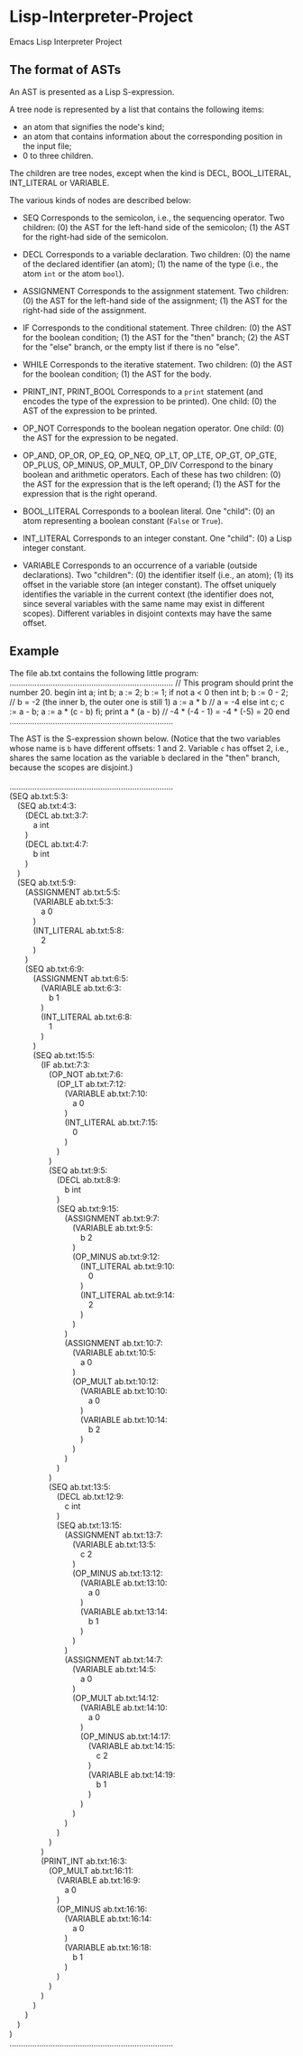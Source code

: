 # Lisp-Interpreter-Project
Emacs Lisp Interpreter Project

The format of ASTs
------------------------

An AST is presented as a Lisp S-expression.

A tree node is represented by a list that contains the following items:
  - an atom that signifies the node's kind;
  - an atom that contains information about the corresponding position in
    the input file;
  - 0 to three children.

The children are tree nodes, except when the kind is DECL, BOOL_LITERAL,
INT_LITERAL or VARIABLE.

The various kinds of nodes are described below:

  - SEQ
       Corresponds to the semicolon, i.e., the sequencing operator.
       Two children:
         (0) the AST for the left-hand side of the semicolon;
         (1) the AST for the right-had side of the semicolon.

  - DECL
       Corresponds to a variable declaration.
       Two children:
         (0) the name of the declared identifier (an atom);
         (1) the name of the type (i.e., the atom `int` or the atom `bool`).

  - ASSIGNMENT
       Corresponds to the assignment statement.
       Two children:
         (0) the AST for the left-hand side of the assignment;
         (1) the AST for the right-had side of the assignment.

  - IF
       Corresponds to the conditional statement.
       Three children:
         (0) the AST for the boolean condition;
         (1) the AST for the "then" branch;
         (2) the AST for the "else" branch, or the empty list if there is no
             "else".

  - WHILE
       Corresponds to the iterative statement.
       Two children:
         (0) the AST for the boolean condition;
         (1) the AST for the body.

  - PRINT_INT, PRINT_BOOL
       Corresponds to a `print` statement (and encodes the type of the
       expression to be printed).
       One child:
         (0) the AST of the expression to be printed.

  - OP_NOT
       Corresponds to the boolean negation operator.
       One child:
         (0) the AST for the expression to be negated.

  - OP_AND, OP_OR, OP_EQ, OP_NEQ, OP_LT, OP_LTE, OP_GT, OP_GTE, OP_PLUS, OP_MINUS, OP_MULT, OP_DIV
       Correspond to the binary boolean and arithmetic operators.
       Each of these has two children:
         (0) the AST for the expression that is the left operand;
         (1) the AST for the expression that is the right operand.

  - BOOL_LITERAL
       Corresponds to a boolean literal.
       One "child":
         (0) an atom representing a boolean constant (`False` or `True`).

  - INT_LITERAL
       Corresponds to an integer constant.
       One "child":
         (0) a Lisp integer constant.

  - VARIABLE
       Corresponds to an occurrence of a variable (outside declarations).
       Two "children":
         (0) the identifier itself (i.e., an atom);
         (1) its offset in the variable store (an integer constant).
       The offset uniquely identifies the variable in the current context (the
       identifier does not, since several variables with the same name may exist
       in different scopes). Different variables in disjoint contexts may have
       the same offset.


Example
-------

The file ab.txt contains the following little program:
........................................................................
// This program should print the number 20.
begin
  int a;
  int b;
  a := 2;
  b := 1;
  if not a <  0 then
    int b;
    b := 0 - 2;     // b = -2    (the inner b, the outer one is still 1)
    a := a * b      // a = -4
  else
    int c;
    c := a - b;
    a := a * (c - b)
  fi;
  print a * (a - b)    // -4 * (-4 - 1)  =  -4 * (-5)  =  20
end
........................................................................

The AST is the S-expression shown below.  (Notice that the
two variables whose name is `b` have different offsets: 1 and 2. 
Variable `c` has offset 2, i.e., shares the same location as the
variable `b` declared in the "then" branch, because the scopes are
disjoint.)<br><br>
........................................................................<br>
(SEQ ab.txt:5:3:<br>
  &emsp;(SEQ ab.txt:4:3:<br>
    &emsp;&emsp;(DECL ab.txt:3:7:<br>
      &emsp;&emsp;&emsp;a  int<br>
    &emsp;&emsp;)<br>
    &emsp;&emsp;(DECL ab.txt:4:7:<br>
      &emsp;&emsp;&emsp;b  int<br>
    &emsp;&emsp;)<br>
  &emsp;)<br>
  &emsp;(SEQ ab.txt:5:9:<br>
    &emsp;&emsp;(ASSIGNMENT ab.txt:5:5:<br>
      &emsp;&emsp;&emsp;(VARIABLE ab.txt:5:3:<br>
        &emsp;&emsp;&emsp;&emsp;a  0<br>
      &emsp;&emsp;&emsp;)<br>
      &emsp;&emsp;&emsp;(INT_LITERAL ab.txt:5:8:<br>
        &emsp;&emsp;&emsp;&emsp;2<br>
      &emsp;&emsp;&emsp;)<br>
    &emsp;&emsp;)<br>
    &emsp;&emsp;(SEQ ab.txt:6:9:<br>
      &emsp;&emsp;&emsp;(ASSIGNMENT ab.txt:6:5:<br>
        &emsp;&emsp;&emsp;&emsp;(VARIABLE ab.txt:6:3:<br>
          &emsp;&emsp;&emsp;&emsp;&emsp;b  1<br>
        &emsp;&emsp;&emsp;&emsp;)<br>
        &emsp;&emsp;&emsp;&emsp;(INT_LITERAL ab.txt:6:8:<br>
          &emsp;&emsp;&emsp;&emsp;&emsp;1<br>
        &emsp;&emsp;&emsp;&emsp;)<br>
      &emsp;&emsp;&emsp;)<br>
      &emsp;&emsp;&emsp;(SEQ ab.txt:15:5:<br>
        &emsp;&emsp;&emsp;&emsp;(IF ab.txt:7:3:<br>
          &emsp;&emsp;&emsp;&emsp;&emsp;(OP_NOT ab.txt:7:6:<br>
            &emsp;&emsp;&emsp;&emsp;&emsp;&emsp;(OP_LT ab.txt:7:12:<br>
              &emsp;&emsp;&emsp;&emsp;&emsp;&emsp;&emsp;(VARIABLE ab.txt:7:10:<br>
                &emsp;&emsp;&emsp;&emsp;&emsp;&emsp;&emsp;&emsp;a  0<br>
              &emsp;&emsp;&emsp;&emsp;&emsp;&emsp;&emsp;)<br>
              &emsp;&emsp;&emsp;&emsp;&emsp;&emsp;&emsp;(INT_LITERAL ab.txt:7:15:<br>
                &emsp;&emsp;&emsp;&emsp;&emsp;&emsp;&emsp;&emsp;0<br>
              &emsp;&emsp;&emsp;&emsp;&emsp;&emsp;&emsp;)<br>
            &emsp;&emsp;&emsp;&emsp;&emsp;&emsp;)<br>
          &emsp;&emsp;&emsp;&emsp;&emsp;)<br>
          &emsp;&emsp;&emsp;&emsp;&emsp;(SEQ ab.txt:9:5:<br>
            &emsp;&emsp;&emsp;&emsp;&emsp;&emsp;(DECL ab.txt:8:9:<br>
              &emsp;&emsp;&emsp;&emsp;&emsp;&emsp;&emsp;b  int<br>
            &emsp;&emsp;&emsp;&emsp;&emsp;&emsp;)<br>
            &emsp;&emsp;&emsp;&emsp;&emsp;&emsp;(SEQ ab.txt:9:15:<br>
              &emsp;&emsp;&emsp;&emsp;&emsp;&emsp;&emsp;(ASSIGNMENT ab.txt:9:7:<br>
                &emsp;&emsp;&emsp;&emsp;&emsp;&emsp;&emsp;&emsp;(VARIABLE ab.txt:9:5:<br>
                  &emsp;&emsp;&emsp;&emsp;&emsp;&emsp;&emsp;&emsp;&emsp;b  2<br>
                &emsp;&emsp;&emsp;&emsp;&emsp;&emsp;&emsp;&emsp;)<br>
                &emsp;&emsp;&emsp;&emsp;&emsp;&emsp;&emsp;&emsp;(OP_MINUS ab.txt:9:12:<br>
                  &emsp;&emsp;&emsp;&emsp;&emsp;&emsp;&emsp;&emsp;&emsp;(INT_LITERAL ab.txt:9:10:<br>
                    &emsp;&emsp;&emsp;&emsp;&emsp;&emsp;&emsp;&emsp;&emsp;&emsp;0<br>
                  &emsp;&emsp;&emsp;&emsp;&emsp;&emsp;&emsp;&emsp;&emsp;)<br>
                  &emsp;&emsp;&emsp;&emsp;&emsp;&emsp;&emsp;&emsp;&emsp;(INT_LITERAL ab.txt:9:14:<br>
                    &emsp;&emsp;&emsp;&emsp;&emsp;&emsp;&emsp;&emsp;&emsp;&emsp;2<br>
                  &emsp;&emsp;&emsp;&emsp;&emsp;&emsp;&emsp;&emsp;&emsp;)<br>
                &emsp;&emsp;&emsp;&emsp;&emsp;&emsp;&emsp;&emsp;)<br>
              &emsp;&emsp;&emsp;&emsp;&emsp;&emsp;&emsp;)<br>
              &emsp;&emsp;&emsp;&emsp;&emsp;&emsp;&emsp;(ASSIGNMENT ab.txt:10:7:<br>
                &emsp;&emsp;&emsp;&emsp;&emsp;&emsp;&emsp;&emsp;(VARIABLE ab.txt:10:5:<br>
                  &emsp;&emsp;&emsp;&emsp;&emsp;&emsp;&emsp;&emsp;&emsp;a  0<br>
                &emsp;&emsp;&emsp;&emsp;&emsp;&emsp;&emsp;&emsp;)<br>
                &emsp;&emsp;&emsp;&emsp;&emsp;&emsp;&emsp;&emsp;(OP_MULT ab.txt:10:12:<br>
                  &emsp;&emsp;&emsp;&emsp;&emsp;&emsp;&emsp;&emsp;&emsp;(VARIABLE ab.txt:10:10:<br>
                    &emsp;&emsp;&emsp;&emsp;&emsp;&emsp;&emsp;&emsp;&emsp;&emsp;a  0<br>
                  &emsp;&emsp;&emsp;&emsp;&emsp;&emsp;&emsp;&emsp;&emsp;)<br>
                  &emsp;&emsp;&emsp;&emsp;&emsp;&emsp;&emsp;&emsp;&emsp;(VARIABLE ab.txt:10:14:<br>
                    &emsp;&emsp;&emsp;&emsp;&emsp;&emsp;&emsp;&emsp;&emsp;&emsp;b  2<br>
                  &emsp;&emsp;&emsp;&emsp;&emsp;&emsp;&emsp;&emsp;&emsp;)<br>
                &emsp;&emsp;&emsp;&emsp;&emsp;&emsp;&emsp;&emsp;)<br>
              &emsp;&emsp;&emsp;&emsp;&emsp;&emsp;&emsp;)<br>
            &emsp;&emsp;&emsp;&emsp;&emsp;&emsp;)<br>
          &emsp;&emsp;&emsp;&emsp;&emsp;)<br>
          &emsp;&emsp;&emsp;&emsp;&emsp;(SEQ ab.txt:13:5:<br>
            &emsp;&emsp;&emsp;&emsp;&emsp;&emsp;(DECL ab.txt:12:9:<br>
              &emsp;&emsp;&emsp;&emsp;&emsp;&emsp;&emsp;c  int<br>
            &emsp;&emsp;&emsp;&emsp;&emsp;&emsp;)<br>
            &emsp;&emsp;&emsp;&emsp;&emsp;&emsp;(SEQ ab.txt:13:15:<br>
              &emsp;&emsp;&emsp;&emsp;&emsp;&emsp;&emsp;(ASSIGNMENT ab.txt:13:7:<br>
                &emsp;&emsp;&emsp;&emsp;&emsp;&emsp;&emsp;&emsp;(VARIABLE ab.txt:13:5:<br>
                  &emsp;&emsp;&emsp;&emsp;&emsp;&emsp;&emsp;&emsp;&emsp;c  2<br>
                &emsp;&emsp;&emsp;&emsp;&emsp;&emsp;&emsp;&emsp;)<br>
                &emsp;&emsp;&emsp;&emsp;&emsp;&emsp;&emsp;&emsp;(OP_MINUS ab.txt:13:12:<br>
                  &emsp;&emsp;&emsp;&emsp;&emsp;&emsp;&emsp;&emsp;&emsp;(VARIABLE ab.txt:13:10:<br>
                    &emsp;&emsp;&emsp;&emsp;&emsp;&emsp;&emsp;&emsp;&emsp;&emsp;a  0<br>
                  &emsp;&emsp;&emsp;&emsp;&emsp;&emsp;&emsp;&emsp;&emsp;)<br>
                  &emsp;&emsp;&emsp;&emsp;&emsp;&emsp;&emsp;&emsp;&emsp;(VARIABLE ab.txt:13:14:<br>
                    &emsp;&emsp;&emsp;&emsp;&emsp;&emsp;&emsp;&emsp;&emsp;&emsp;b  1<br>
                  &emsp;&emsp;&emsp;&emsp;&emsp;&emsp;&emsp;&emsp;&emsp;)<br>
                &emsp;&emsp;&emsp;&emsp;&emsp;&emsp;&emsp;&emsp;)<br>
              &emsp;&emsp;&emsp;&emsp;&emsp;&emsp;&emsp;)<br>
              &emsp;&emsp;&emsp;&emsp;&emsp;&emsp;&emsp;(ASSIGNMENT ab.txt:14:7:<br>
                &emsp;&emsp;&emsp;&emsp;&emsp;&emsp;&emsp;&emsp;(VARIABLE ab.txt:14:5:<br>
                  &emsp;&emsp;&emsp;&emsp;&emsp;&emsp;&emsp;&emsp;&emsp;a  0<br>
                &emsp;&emsp;&emsp;&emsp;&emsp;&emsp;&emsp;&emsp;)<br>
                &emsp;&emsp;&emsp;&emsp;&emsp;&emsp;&emsp;&emsp;(OP_MULT ab.txt:14:12:<br>
                  &emsp;&emsp;&emsp;&emsp;&emsp;&emsp;&emsp;&emsp;&emsp;(VARIABLE ab.txt:14:10:<br>
                    &emsp;&emsp;&emsp;&emsp;&emsp;&emsp;&emsp;&emsp;&emsp;&emsp;a  0<br>
                  &emsp;&emsp;&emsp;&emsp;&emsp;&emsp;&emsp;&emsp;&emsp;)<br>
                  &emsp;&emsp;&emsp;&emsp;&emsp;&emsp;&emsp;&emsp;&emsp;(OP_MINUS ab.txt:14:17:<br>
                    &emsp;&emsp;&emsp;&emsp;&emsp;&emsp;&emsp;&emsp;&emsp;&emsp;(VARIABLE ab.txt:14:15:<br>
                      &emsp;&emsp;&emsp;&emsp;&emsp;&emsp;&emsp;&emsp;&emsp;&emsp;&emsp;c  2<br>
                    &emsp;&emsp;&emsp;&emsp;&emsp;&emsp;&emsp;&emsp;&emsp;&emsp;)<br>
                    &emsp;&emsp;&emsp;&emsp;&emsp;&emsp;&emsp;&emsp;&emsp;&emsp;(VARIABLE ab.txt:14:19:<br>
                      &emsp;&emsp;&emsp;&emsp;&emsp;&emsp;&emsp;&emsp;&emsp;&emsp;&emsp;b  1<br>
                    &emsp;&emsp;&emsp;&emsp;&emsp;&emsp;&emsp;&emsp;&emsp;&emsp;)<br>
                  &emsp;&emsp;&emsp;&emsp;&emsp;&emsp;&emsp;&emsp;&emsp;)<br>
                &emsp;&emsp;&emsp;&emsp;&emsp;&emsp;&emsp;&emsp;)<br>
              &emsp;&emsp;&emsp;&emsp;&emsp;&emsp;&emsp;)<br>
            &emsp;&emsp;&emsp;&emsp;&emsp;&emsp;)<br>
          &emsp;&emsp;&emsp;&emsp;&emsp;)<br>
        &emsp;&emsp;&emsp;&emsp;)<br>
        &emsp;&emsp;&emsp;&emsp;(PRINT_INT ab.txt:16:3:<br>
          &emsp;&emsp;&emsp;&emsp;&emsp;(OP_MULT ab.txt:16:11:<br>
            &emsp;&emsp;&emsp;&emsp;&emsp;&emsp;(VARIABLE ab.txt:16:9:<br>
              &emsp;&emsp;&emsp;&emsp;&emsp;&emsp;&emsp;a  0<br>
            &emsp;&emsp;&emsp;&emsp;&emsp;&emsp;)<br>
            &emsp;&emsp;&emsp;&emsp;&emsp;&emsp;(OP_MINUS ab.txt:16:16:<br>
              &emsp;&emsp;&emsp;&emsp;&emsp;&emsp;&emsp;(VARIABLE ab.txt:16:14:<br>
                &emsp;&emsp;&emsp;&emsp;&emsp;&emsp;&emsp;&emsp;a  0<br>
              &emsp;&emsp;&emsp;&emsp;&emsp;&emsp;&emsp;)<br>
              &emsp;&emsp;&emsp;&emsp;&emsp;&emsp;&emsp;(VARIABLE ab.txt:16:18:<br>
                &emsp;&emsp;&emsp;&emsp;&emsp;&emsp;&emsp;&emsp;b  1<br>
              &emsp;&emsp;&emsp;&emsp;&emsp;&emsp;&emsp;)<br>
            &emsp;&emsp;&emsp;&emsp;&emsp;&emsp;)<br>
          &emsp;&emsp;&emsp;&emsp;&emsp;)<br>
        &emsp;&emsp;&emsp;&emsp;)<br>
      &emsp;&emsp;&emsp;)<br>
    &emsp;&emsp;)<br>
  &emsp;)<br>
)<br>
........................................................................

